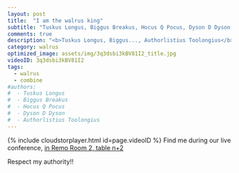 ```yaml
---
layout: post
title:  "I am the walrus king"
subtitle: "Tuskus Longus, Biggus Breakus, Hocus Q Pocus, Dyson D Dyson, Authorlistius Toolongius"
comments: true
description: "<b>Tuskus Longus, Biggus..., Authorlistius Toolongius</b><br/>Respect my authority!!"
category: walrus
optimized_image: assets/img/3q3dsbi3kBV81I2_title.jpg
videoID: 3q3dsbi3kBV81I2
tags:
  - walrus
  - combine
#authors:
#  - Tuskus Longus
#  - Biggus Breakus
#  - Hocus Q Pocus
#  - Dyson D Dyson
#  - Authorlistius Toolongius
---
```


{% include cloudstorplayer.html id=page.videoID %}
Find me during our live conference, [in Remo Room 2, table n+2](https://remo.co)

Respect my authority!!

